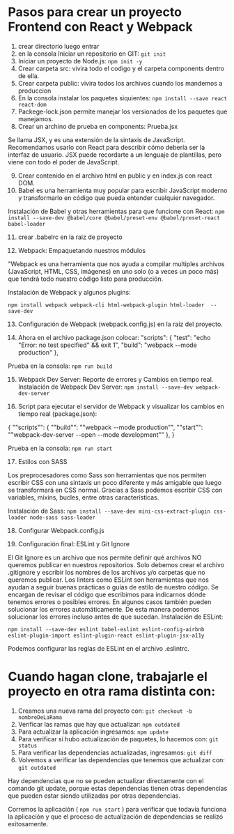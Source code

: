 # Pasos para crear un proyecto Frontend con React y Webpack

1. crear directorio luego entrar
2. en la consola Iniciar un repositorio en GIT: ``` git init ```
3. Iniciar un proyecto de Node.js: ``` npm init -y ```
4. Crear carpeta src: vivira todo el codigo y el carpeta components dentro de ella.
5. Crear carpeta public: vivira todos los archivos cuando los mandemos a produccion
6. En la consola instalar los paquetes siquientes: ``` npm install --save react react-dom ```
7. Packege-lock.json permite manejar los versionados de los paquetes que manejamos.
8. Crear un archino de prueba en components: Prueba.jsx

Se llama JSX, y es una extensión de la sintaxis de JavaScript. Recomendamos usarlo con React para describir cómo debería ser la interfaz de usuario. JSX puede recordarte a un lenguaje de plantillas, pero viene con todo el poder de JavaScript.

9. Crear contenido en el archivo html en public y en index.js con react DOM.
10.  Babel es una herramienta muy popular para escribir JavaScript moderno y transformarlo en código que pueda entender cualquier navegador.

Instalación de Babel y otras herramientas para que funcione con React: ``` npm install --save-dev @babel/core @babel/preset-env @babel/preset-react babel-loader ```

11. crear .babelrc en la raiz de proyecto

12. Webpack: Empaquetando nuestros módulos

"Webpack es una herramienta que nos ayuda a compilar multiples archivos (JavaScript, HTML, CSS, imágenes) en uno solo (o a veces un poco más) que tendrá todo nuestro código listo para producción.

Instalación de Webpack y algunos plugins:

``` npm install webpack webpack-cli html-webpack-plugin html-loader  --save-dev ```

13. Configuración de Webpack (webpack.config.js) en la raiz del proyecto.

14. Ahora en el archivo package.json colocar:
 "scripts": {
    "test": "echo \"Error: no test specified\" && exit 1",
    "build": "webpack --mode production"
  },

Prueba en la consola: ``` npm run build ```


15. Webpack Dev Server: Reporte de errores y Cambios en tiempo real.
Instalación de Webpack Dev Server: ``` npm install --save-dev webpack-dev-server ```

16. Script para ejecutar el servidor de Webpack y visualizar los cambios en tiempo real (package.json):

{
  ""scripts"": {
    ""build"": ""webpack --mode production"",
    ""start"": ""webpack-dev-server --open --mode development""
  },
}

Prueba en la consola: ``` npm run start ```

17. Estilos con SASS

Los preprocesadores como Sass son herramientas que nos permiten escribir CSS con una sintaxis un poco diferente y más amigable que luego se transformará en CSS normal. Gracias a Sass podemos escribir CSS con variables, mixins, bucles, entre otras características.

Instalación de Sass: ``` npm install --save-dev mini-css-extract-plugin css-loader node-sass sass-loader ```

18. Configurar Webpack.config.js

19. Configuración final: ESLint y Git Ignore

El Git Ignore es un archivo que nos permite definir qué archivos NO queremos publicar en nuestros repositorios. Solo debemos crear el archivo .gitignore y escribir los nombres de los archivos y/o carpetas que no queremos publicar.
Los linters como ESLint son herramientas que nos ayudan a seguir buenas prácticas o guías de estilo de nuestro código.
Se encargan de revisar el código que escribimos para indicarnos dónde tenemos errores o posibles errores. En algunos casos también pueden solucionar los errores automáticamente. De esta manera podemos solucionar los errores incluso antes de que sucedan.
Instalación de ESLint:

``` npm install --save-dev eslint babel-eslint eslint-config-airbnb eslint-plugin-import eslint-plugin-react eslint-plugin-jsx-a11y ```

Podemos configurar las reglas de ESLint en el archivo .eslintrc.


# Cuando hagan clone, trabajarle el proyecto en otra rama distinta con:

1. Creamos una nueva rama del proyecto con:
 ``` git checkout -b nombreDeLaRama  ```
2. Verificar las ramas que hay que actualizar: 
 ``` npm outdated  ```
3. Para actualizar la aplicación ingresamos: 
 ``` npm update  ```
4. Para verificar si hubo actualización de paquetes, lo hacemos con: 
``` git status  ```
5. Para verificar las dependencias actualizadas, ingresamos: 
``` git diff  ```
6. Volvemos a verificar las dependencias que tenemos que actualizar con: 
``` git outdated  ```

Hay dependencias que no se pueden actualizar directamente con el comando git update, porque estas dependencias tienen otras dependencias que pueden estar siendo utilizadas por otras dependencias.

Corremos la aplicación ( ``` npm run start ``` ) para verificar que todavia funciona la aplicación y que el proceso de actualización de dependencias se realizó exitosamente.

	